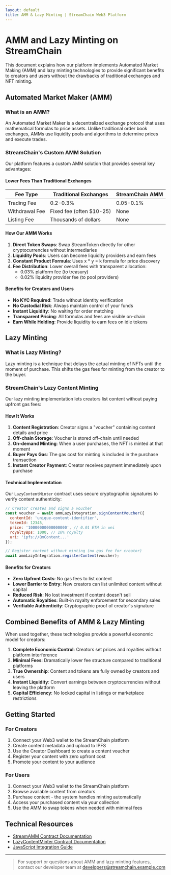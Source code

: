 ```yaml
---
layout: default
title: AMM & Lazy Minting | StreamChain Web3 Platform
---
```


# AMM and Lazy Minting on StreamChain

This document explains how our platform implements Automated Market Making (AMM) and lazy minting technologies to provide significant benefits to creators and users without the drawbacks of traditional exchanges and NFT minting.

## Automated Market Maker (AMM)

### What is an AMM?

An Automated Market Maker is a decentralized exchange protocol that uses mathematical formulas to price assets. Unlike traditional order book exchanges, AMMs use liquidity pools and algorithms to determine prices and execute trades.

### StreamChain's Custom AMM Solution

Our platform features a custom AMM solution that provides several key advantages:

#### Lower Fees Than Traditional Exchanges

| Fee Type       | Traditional Exchanges    | StreamChain AMM |
| -------------- | ------------------------ | --------------- |
| Trading Fee    | 0.2-0.3%                 | 0.05-0.1%       |
| Withdrawal Fee | Fixed fee (often $10-25) | None            |
| Listing Fee    | Thousands of dollars     | None            |

#### How Our AMM Works

1. **Direct Token Swaps**: Swap StreamToken directly for other cryptocurrencies without intermediaries
2. **Liquidity Pools**: Users can become liquidity providers and earn fees
3. **Constant Product Formula**: Uses x \* y = k formula for price discovery
4. **Fee Distribution**: Lower overall fees with transparent allocation:
   - 0.03% platform fee (to treasury)
   - 0.02% liquidity provider fee (to pool providers)

#### Benefits for Creators and Users

- **No KYC Required**: Trade without identity verification
- **No Custodial Risk**: Always maintain control of your funds
- **Instant Liquidity**: No waiting for order matching
- **Transparent Pricing**: All formulas and fees are visible on-chain
- **Earn While Holding**: Provide liquidity to earn fees on idle tokens

## Lazy Minting

### What is Lazy Minting?

Lazy minting is a technique that delays the actual minting of NFTs until the moment of purchase. This shifts the gas fees for minting from the creator to the buyer.

### StreamChain's Lazy Content Minting

Our lazy minting implementation lets creators list content without paying upfront gas fees:

#### How It Works

1. **Content Registration**: Creator signs a "voucher" containing content details and price
2. **Off-chain Storage**: Voucher is stored off-chain until needed
3. **On-demand Minting**: When a user purchases, the NFT is minted at that moment
4. **Buyer Pays Gas**: The gas cost for minting is included in the purchase transaction
5. **Instant Creator Payment**: Creator receives payment immediately upon purchase

#### Technical Implementation

Our `LazyContentMinter` contract uses secure cryptographic signatures to verify content authenticity:

```javascript
// Creator creates and signs a voucher
const voucher = await ammLazyIntegration.signContentVoucher({
  contentId: 'unique-content-identifier',
  tokenId: 12345,
  price: '10000000000000000', // 0.01 ETH in wei
  royaltyBps: 1000, // 10% royalty
  uri: 'ipfs://QmContent...'
});

// Register content without minting (no gas fee for creator)
await ammLazyIntegration.registerContent(voucher);
```

#### Benefits for Creators

- **Zero Upfront Costs**: No gas fees to list content
- **Lower Barrier to Entry**: New creators can list unlimited content without capital
- **Reduced Risk**: No lost investment if content doesn't sell
- **Automatic Royalties**: Built-in royalty enforcement for secondary sales
- **Verifiable Authenticity**: Cryptographic proof of creator's signature

## Combined Benefits of AMM & Lazy Minting

When used together, these technologies provide a powerful economic model for creators:

1. **Complete Economic Control**: Creators set prices and royalties without platform interference
2. **Minimal Fees**: Dramatically lower fee structure compared to traditional platforms
3. **True Ownership**: Content and tokens are fully owned by creators and users
4. **Instant Liquidity**: Convert earnings between cryptocurrencies without leaving the platform
5. **Capital Efficiency**: No locked capital in listings or marketplace restrictions

## Getting Started

### For Creators

1. Connect your Web3 wallet to the StreamChain platform
2. Create content metadata and upload to IPFS
3. Use the Creator Dashboard to create a content voucher
4. Register your content with zero upfront cost
5. Promote your content to your audience

### For Users

1. Connect your Web3 wallet to the StreamChain platform
2. Browse available content from creators
3. Purchase content - the system handles minting automatically
4. Access your purchased content via your collection
5. Use the AMM to swap tokens when needed with minimal fees

## Technical Resources

- [StreamAMM Contract Documentation](docs/contracts/StreamAMM.html)
- [LazyContentMinter Contract Documentation](docs/contracts/LazyContentMinter.html)
- [JavaScript Integration Guide](docs/guides/web3-integration.html)

---

> For support or questions about AMM and lazy minting features, contact our developer team at developers@streamchain.example.com
